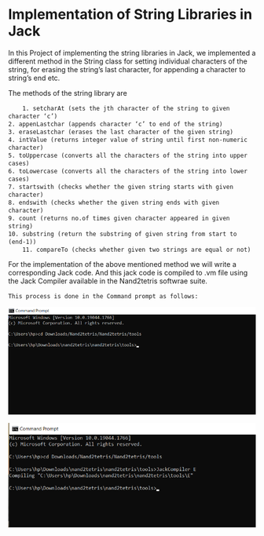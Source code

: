 
# Implementation of String Libraries in Jack

In this Project of implementing the string libraries in Jack, we implemented a different method in the String class for setting individual characters of the string, for erasing the string’s last character, for appending a character to string’s end etc.

 The methods of the string library are  
	
        1. setcharAt (sets the jth character of the string to given character ‘c’)
	2. appenLastchar (appends character ‘c’ to end of the string)
	3. eraseLastchar (erases the last character of the given string)
	4. intValue (returns integer value of string until first non-numeric character)
	5. toUppercase (converts all the characters of the string into upper cases)
	6. toLowercase (converts all the characters of the string into lower cases)
	7. startswith (checks whether the given string starts with given character)
	8. endswith (checks whether the given string ends with given character)
	9. count (returns no.of times given character appeared in given string)
	10. substring (return the substring of given string from start to (end-1))
        11. compareTo (checks whether given two strings are equal or not)


For the implementation of the above mentioned method we will write a corresponding Jack code.
And this jack code is compiled to .vm file using the Jack Compiler available in the Nand2tetris softwrae suite.



    This process is done in the Command prompt as follows:




![App Screenshot](https://github.com/Komalsai234/Nand2tetris/blob/main/Screenshot%20(1801).png?raw=true)

 

![App Screenshot](https://github.com/Komalsai234/Nand2tetris/blob/main/Screenshot%20(1802).png?raw=true)



